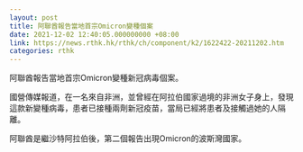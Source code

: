```yaml
---
layout: post
title: 阿聯酋報告當地首宗Omicron變種個案
date: 2021-12-02 12:40:05.000000000 +08:00
link: https://news.rthk.hk/rthk/ch/component/k2/1622422-20211202.htm
categories: rthk
---
```


阿聯酋報告當地首宗Omicron變種新冠病毒個案。

國營傳媒報道，在一名來自非洲，並曾經在阿拉伯國家過境的非洲女子身上，發現這款新變種病毒，患者已接種兩劑新冠疫苗，當局已經將患者及接觸過她的人隔離。

阿聯酋是繼沙特阿拉伯後，第二個報告出現Omicron的波斯灣國家。
